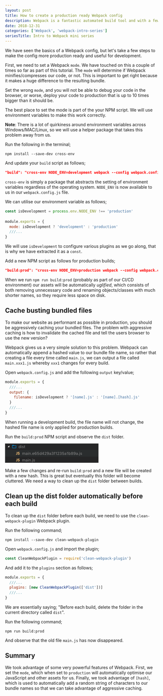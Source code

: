 ```yaml
---
layout: post
title: How to create a production ready Webpack config
description: Webpack is a fantastic automated build tool and with a few settings we can easily make it create production ready bundles for us
date: 2018-12-31
categories: ['Webpack', 'webpack-intro-series']
seriesTitle: Intro to Webpack mini series
---
```


We have seen the basics of a Webpack config, but let's take a few steps to make the config more production ready and useful for development.

First, we need to set a Webpack `mode`. We have touched on this a couple of times so far as part of this tutorial. The `mode` will determine if Webpack minifies/compresses our code, or not. This is important to get right because it makes a huge difference to the resulting bundle.

Set the wrong `mode`, and you will not be able to debug your code in the browser, or worse, deploy your code to production that is up to 10 times bigger than it should be.

The best place to set the mode is part of the your NPM script. We will use environment variables to make this work correctly.

**Note**: There is a lot of quirkiness around environment variables across Windows/MAC/Linux, so we will use a helper package that takes this problem away from us.

Run the following in the terminal;

```shell
npm install --save-dev cross-env
```

And update your `build` script as follows;

```json
"build": "cross-env NODE_ENV=development webpack --config webpack.config.js"
```

`cross-env` is simply a package that abstracts the setting of environment variables regardless of the operating system. `NODE_ENV` is now available to us in our `webpack.config.js` file.

We can utilise our environment variable as follows;

```javascript
const isDevelopment = process.env.NODE_ENV !== 'production'

module.exports = {
  mode: isDevelopment ? 'development' : 'production'
  ///...
}
```

We will use `isDevelopment` to configure various plugins as we go along, that is why we have extracted it as a `const`.

Add a new NPM script as follows for production builds;

```json
"build:prod": "cross-env NODE_ENV=production webpack --config webpack.config.js"
```

When we run `npm run build:prod` (probably as part of our CI/CD environment) our assets will be automatically _uglified_, which consists of both removing unnecessary code and renaming objects/classes with much shorter names, so they require less space on disk.

## Cache busting bundled files

To make our website as performant as possible in production, you should be aggressively caching your bundled files. The problem with aggressive caching is how to invalidate the cached file and tell the users browser to use the new version?

Webpack gives us a very simple solution to this problem. Webpack can automatically append a hashed value to our bundle file name, so rather that creating a file every time called `main.js`, we can output a file called `main.xxx1.js` whereby `xxx1` changes for every build.

Open `webpack.config.js` and add the following `output` key/value;

```javascript
module.exports = {
  ///...
  output: {
    filename: isDevelopment ? '[name].js' : '[name].[hash].js'
  }
  ///...
}
```

When running a development build, the file name will not change, the hashed file name is only applied for production builds.

Run the `build:prod` NPM script and observe the `dist` folder.

![Webpack 4 bundled file with hash in file name](webpack-bundle-with-hash-file-name.png)

Make a few changes and re-run `build:prod` and a new file will be created with a new hash. This is great but eventually this folder will become cluttered. We need a way to clean up the `dist` folder between builds.

## Clean up the dist folder automatically before each build

To clean up the `dist` folder before each build, we need to use the `clean-webpack-plugin` Webpack plugin.

Run the following command;

```shell
npm install --save-dev clean-webpack-plugin
```

Open `webpack.config.js` and import the plugin;

```javascript
const CleanWebpackPlugin = require('clean-webpack-plugin')
```

And add it to the `plugins` section as follows;

```javascript
module.exports = {
  ///...
  plugins: [new CleanWebpackPlugin(['dist'])]
  ///...
}
```

We are essentially saying; "Before each build, delete the folder in the current directory called `dist`".

Run the following command;

```shell
npm run build:prod
```

And observe that the old file `main.js` has now disappeared.

## Summary

We took advantage of some very powerful features of Webpack. First, we set the `mode`, which when set to `production` will automatically optimise our JavaScript and other assets for us. Finally, we took advantage of `[hash]`, which is used to automatically add a random string of characters to our bundle names so that we can take advantage of aggressive caching.
